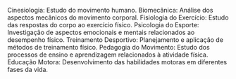 Cinesiologia: Estudo do movimento humano.
Biomecânica: Análise dos aspectos mecânicos do movimento corporal.
Fisiologia do Exercício: Estudo das respostas do corpo ao exercício físico.
Psicologia do Esporte: Investigação de aspectos emocionais e mentais relacionados ao desempenho físico.
Treinamento Desportivo: Planejamento e aplicação de métodos de treinamento físico.
Pedagogia do Movimento: Estudo dos processos de ensino e aprendizagem relacionados à atividade física.
Educação Motora: Desenvolvimento das habilidades motoras em diferentes fases da vida.
